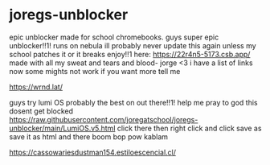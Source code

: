# joregs-unblocker
epic unblocker made for school chromebooks.
guys super epic unblocker!!1!
runs on nebula
ill probably never update this again unless my school patches it or it breaks
enjoy!!1
here: https://22r4n5-5173.csb.app/
made with all my sweat and tears and blood- jorge <3
i have a list of links now some mights not work if you want more tell me

https://wrnd.lat/

guys try lumi OS probably the best on out there!!1!
help me pray to god this dosent get blocked
https://raw.githubusercontent.com/joregatschool/joregs-unblocker/main/LumiOS.v5.html
click there then right click and click save as 
save it as html and there boom bop pow kablam

https://cassowariesdustman154.estiloescencial.cl/
